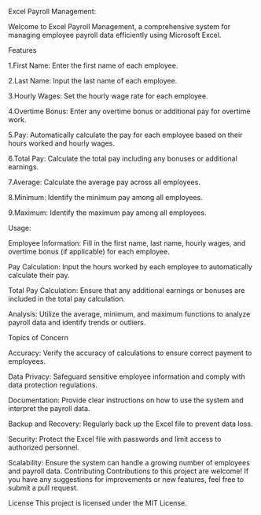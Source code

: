 Excel Payroll Management:

Welcome to Excel Payroll Management, a comprehensive system for managing employee payroll data efficiently using Microsoft Excel.

Features

1.First Name: Enter the first name of each employee.

2.Last Name: Input the last name of each employee.

3.Hourly Wages: Set the hourly wage rate for each employee.

4.Overtime Bonus: Enter any overtime bonus or additional pay for overtime work.

5.Pay: Automatically calculate the pay for each employee based on their hours worked and hourly wages.

6.Total Pay: Calculate the total pay including any bonuses or additional earnings.

7.Average: Calculate the average pay across all employees.

8.Minimum: Identify the minimum pay among all employees.

9.Maximum: Identify the maximum pay among all employees.

Usage:

Employee Information: Fill in the first name, last name, hourly wages, and overtime bonus (if applicable) for each employee.

Pay Calculation: Input the hours worked by each employee to automatically calculate their pay.

Total Pay Calculation: Ensure that any additional earnings or bonuses are included in the total pay calculation.

Analysis: Utilize the average, minimum, and maximum functions to analyze payroll data and identify trends or outliers.

Topics of Concern

Accuracy: Verify the accuracy of calculations to ensure correct payment to employees.

Data Privacy: Safeguard sensitive employee information and comply with data protection regulations.

Documentation: Provide clear instructions on how to use the system and interpret the payroll data.

Backup and Recovery: Regularly back up the Excel file to prevent data loss.

Security: Protect the Excel file with passwords and limit access to authorized personnel.

Scalability: Ensure the system can handle a growing number of employees and payroll data.
Contributing
Contributions to this project are welcome! If you have any suggestions for improvements or new features, feel free to submit a pull request.


License
This project is licensed under the MIT License.
